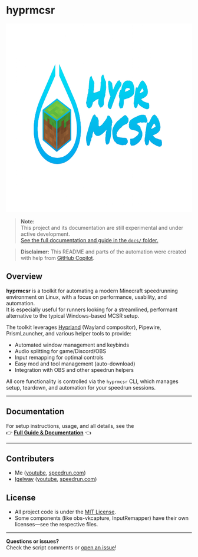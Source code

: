 # hyprmcsr

<img src="resources/gpt-logo.png" width="768" height="512" alt="banner">

> **Note:**  
> This project and its documentation are still experimental and under active development.  
> [See the full documentation and guide in the `docs/` folder.](./docs/README.md)

> **Disclaimer:**
> This README and parts of the automation were created with help from [GitHub Copilot](https://github.com/features/copilot).

## Overview

**hyprmcsr** is a toolkit for automating a modern Minecraft speedrunning environment on Linux, with a focus on performance, usability, and automation.  
It is especially useful for runners looking for a streamlined, performant alternative to the typical Windows-based MCSR setup.

The toolkit leverages [Hyprland](https://hyprland.org/) (Wayland compositor), Pipewire, PrismLauncher, and various helper tools to provide:
- Automated window management and keybinds
- Audio splitting for game/Discord/OBS
- Input remapping for optimal controls
- Easy mod and tool management (auto-download)
- Integration with OBS and other speedrun helpers

All core functionality is controlled via the `hyprmcsr` CLI, which manages setup, teardown, and automation for your speedrun sessions.

---

## Documentation

For setup instructions, usage, and all details, see the  
👉 **[Full Guide & Documentation](./docs/README.md)** 👈

---

## Contributers

- Me ([youtube](https://www.youtube.com/@relacibo), [speedrun.com](https://www.speedrun.com/de-DE/users/Relacibo))
- [Igelway](https://github.com/Igelway) ([youtube](https://www.youtube.com/@MisterKenway), [speedrun.com](https://www.speedrun.com/de-DE/users/Igelway))

## License

- All project code is under the [MIT License](LICENSE).
- Some components (like obs-vkcapture, InputRemapper) have their own licenses—see the respective files.

---

**Questions or issues?**  
Check the script comments or [open an issue](https://github.com/Relacibo/hyprmcsr/issues)!
